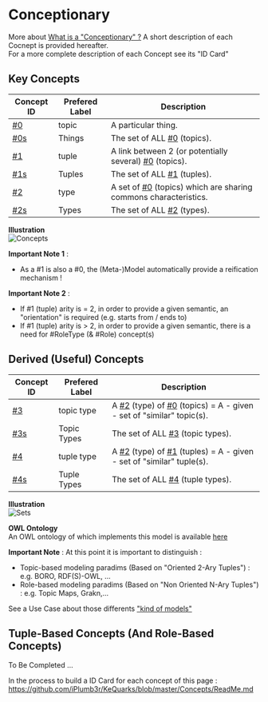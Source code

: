 Conceptionary
==
More about <a href="https://github.com/iPlumb3r/BizApp-Spec-Methodo/tree/master/2_Deliverables/Conceptionary">What is a "Conceptionary" ?</a>
A short description of each Cocnept is provided hereafter.   
For a more complete description of each Concept see its "ID Card"

Key Concepts
-

<table>
    <thead>
        <tr>
            <th>Concept ID</th>
            <th>Prefered Label</th>
            <th>Description</th>      
        </tr>
    </thead>
    <tbody>
        <tr>
            <td><a href="https://github.com/iPlumb3r/KeQuarks/blob/master/1_Semantic/Conceptionary/%230_topic.md">#0</a></td>
            <td>topic</td>
            <td>A particular thing.</td>
        </tr>
        <tr>
            <td><a href="https://github.com/iPlumb3r/KeQuarks/blob/master/1_Semantic/Conceptionary/%230s_Things.md">#0s</a></td>
            <td>Things</td>
            <td>The set of ALL <a href="https://github.com/iPlumb3r/KeQuarks/blob/master/1_Semantic/Conceptionary/%230_topic.md">#0</a> (topics).</td>
        </tr>
        <tr>
            <td><a href="https://github.com/iPlumb3r/KeQuarks/blob/master/1_Semantic/Conceptionary/%231_tuple.md">#1</a></td>
            <td>tuple</td>
            <td>A link between 2 (or potentially several) <a href="https://github.com/iPlumb3r/KeQuarks/blob/master/1_Semantic/Conceptionary/%230_topic.md">#0</a> (topics).</td>
        </tr>
        <tr>
            <td><a href="https://github.com/iPlumb3r/KeQuarks/blob/master/1_Semantic/Conceptionary/%231s_Tuples">#1s</a></td>
            <td>Tuples</td>
            <td>The set of ALL <a href="https://github.com/iPlumb3r/KeQuarks/blob/master/1_Semantic/Conceptionary/%231_tuple.md">#1</a> (tuples).</td>
        </tr>
        <tr>
            <td><a href="https://github.com/iPlumb3r/KeQuarks/blob/master/1_Semantic/Conceptionary/%232_type.md">#2</a></td>
            <td>type</td>
            <td>A set of <a href="https://github.com/iPlumb3r/KeQuarks/blob/master/1_Semantic/Conceptionary/%230_topic.md">#0</a> (topics) which are sharing commons characteristics.</td>           
        </tr>
        <tr>
            <td><a href="https://github.com/iPlumb3r/KeQuarks/blob/master/1_Semantic/Conceptionary/%232s_Types.md">#2s</a></td>
            <td>Types</td>
            <td>The set of ALL <a href="https://github.com/iPlumb3r/KeQuarks/blob/master/1_Semantic/Conceptionary/%232_type.md">#2</a> (types).</td>      
        </tr>
    </tbody>
</table>

__Illustration__   
![Concepts](https://github.com/iPlumb3r/KeQuarks/blob/master/images/KeQuarksConcepts_2020-03-16.png)

__Important Note 1__ :
* As a #1 is also a #0, the (Meta-)Model automatically provide a reification mechanism !

__Important Note 2__ :
* If #1 (tuple) arity is = 2, in order to provide a given semantic, an "orientation" is required (e.g. starts from / ends to)
* If #1 (tuple) arity is > 2, in order to provide a given semantic, there is a need for #RoleType (& #Role) concept(s)

Derived (Useful) Concepts
-
<table>
    <thead>
        <tr>
            <th>Concept ID</th>
            <th>Prefered Label</th>
            <th>Description</th>      
        </tr>
    </thead>
    <tbody>
        <tr>
            <td><a href="https://github.com/iPlumb3r/KeQuarks/blob/master/1_Semantic/Conceptionary/%233_topicType.md">#3</a></td>
            <td>topic type</td>
            <td>A <a href="https://github.com/iPlumb3r/KeQuarks/blob/master/1_Semantic/Conceptionary/%232_type.md">#2</a> (type) of <a href="https://github.com/iPlumb3r/KeQuarks/blob/master/1_Semantic/Conceptionary/%230_topic.md">#0</a> (topics) = A - given - set of "similar" topic(s).</td>
        </tr>
        <tr>
            <td><a href="https://github.com/iPlumb3r/KeQuarks/blob/master/1_Semantic/Conceptionary/%233s_TopicTypes.md">#3s</a></td>
            <td>Topic Types</td>
            <td>The set of ALL <a href="https://github.com/iPlumb3r/KeQuarks/blob/master/1_Semantic/Conceptionary/%233_topicType.md">#3</a> (topic types).</td>
        </tr>
        <tr>
            <td><a href="https://github.com/iPlumb3r/KeQuarks/blob/master/1_Semantic/Conceptionary/%234_tupleType.md">#4</a></td>
            <td>tuple type</td>
            <td>A <a href="https://github.com/iPlumb3r/KeQuarks/blob/master/1_Semantic/Conceptionary/%232_type.md">#2</a> (type) of <a href="https://github.com/iPlumb3r/KeQuarks/blob/master/1_Semantic/Conceptionary/%231_tuple.md">#1</a> (tuples) = A - given - set of "similar" tuple(s).</td>
        </tr>
        <tr>
            <td><a href="https://github.com/iPlumb3r/KeQuarks/blob/master/1_Semantic/Conceptionary/%234s_TupleTypes.md">#4s</a></td>
            <td>Tuple Types</td>
            <td>The set of ALL <a href="https://github.com/iPlumb3r/KeQuarks/blob/master/1_Semantic/Conceptionary/%234_tupleType.md">#4</a> (tuple types).</td>
        </tr>
    </tbody>
</table>

__Illustration__   
![Sets](https://github.com/iPlumb3r/KeQuarks/blob/master/images/KeQuarksSets_2020-03-16.png)

__OWL Ontology__   
An OWL ontology of which implements this model is available <a href="http://hubject.net/iPlumb3r/Ontologies/KeQuarks_KL/index-en.html">here</a>

__Important Note__ : At this point it is important to distinguish :   
* Topic-based modeling paradims (Based on "Oriented 2-Ary Tuples") : e.g. BORO, RDF(S)-OWL, ...
* Role-based modeling paradims (Based on "Non Oriented N-Ary Tuples") : e.g. Topic Maps, Grakn,...

See a Use Case about those differents <a href="https://github.com/iPlumb3r/KeQuarks/blob/master/0_UseCases/kindOfModels.md">"kind of models"</a>


Tuple-Based Concepts (And Role-Based Concepts)
-

To Be Completed ...

In the process to build a ID Card for each concept of this page :   
https://github.com/iPlumb3r/KeQuarks/blob/master/Concepts/ReadMe.md
